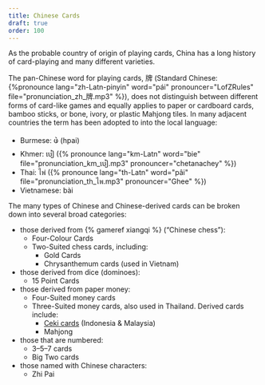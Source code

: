 ```yaml
---
title: Chinese Cards
draft: true
order: 100
---
```


<p class="lead">
As the probable country of origin of playing cards, China has a long history of
card-playing and many different varieties.
</p>

<!--excerpt-->

The pan-Chinese word for playing cards, <span lang="zh">牌</span> (Standard
Chinese: {%pronounce lang="zh-Latn-pinyin" word="pái" pronouncer="LofZRules"
file="pronunciation_zh_牌.mp3" %}), does not distinguish between different forms
of card-like games and equally applies to paper or cardboard cards, bamboo
sticks, or bone, ivory, or plastic Mahjong tiles. In many adjacent countries the
term has been adopted to into the local language:

* Burmese: <span lang="my">ဖဲ</span> (<span lang="my-Latn">hpai</span>)
* Khmer: <span lang="km">បៀ</span> ({% pronounce lang="km-Latn" word="bie"
  file="pronunciation_km_បៀ.mp3" pronouncer="chetanachey" %})
* Thai: <span lang="th">ไพ่</span> ({% pronounce lang="th-Latn" word="pâi"
  file="pronunciation_th_ไพ.mp3" pronouncer="Ghee" %})
* Vietnamese: <span lang="vi">bài</span>

The many types of Chinese and Chinese-derived cards can be broken down into
several broad categories:

* those derived from {% gameref xiangqi %} (“Chinese chess”):
  * Four-Colour Cards
  * Two-Suited chess cards, including:
    * Gold Cards
    * Chrysanthemum cards (used in Vietnam)
* those derived from dice (dominoes):
  * 15 Point Cards
* those derived from paper money:
  * Four-Suited money cards
  * Three-Suited money cards, also used in Thailand. Derived cards include:
    * [Ceki cards](/articles/cards/ceki/) (Indonesia & Malaysia)
    * Mahjong
* those that are numbered:
  * 3–5–7 cards
  * Big Two cards
* those named with Chinese characters:
  * Zhi Pai

<!-- those that resemble flies from a distance -->
    

